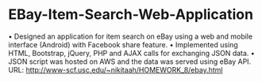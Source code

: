 # EBay-Item-Search-Web-Application

•	Designed an application for item search on eBay using a web and mobile interface (Android) with Facebook share feature. 
•	Implemented using HTML, Bootstrap, jQuery, PHP and AJAX calls for exchanging JSON data. 
•	JSON script was hosted on AWS and the data was served using eBay API.
URL: http://www-scf.usc.edu/~nikitaah/HOMEWORK_8/ebay.html
